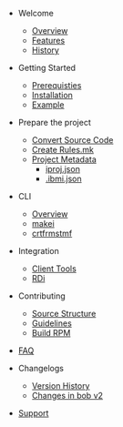 - Welcome

  - [Overview](welcome/overview.md)
  - [Features](welcome/features.md) 
  - [History](welcome/history.md) 

- Getting Started

  - [Prerequisties](getting-started/prerequisites.md)
  - [Installation](getting-started/installation)
  - [Example](getting-started/example.md) 

- Prepare the project

  - [Convert Source Code](prepare-the-project/convert-source-code.md)
  - [Create Rules.mk](prepare-the-project/Create-Rules.mk.md)
  - [Project Metadata](prepare-the-project/Project-Metadata)
    - [iproj.json](prepare-the-project/iproj-json)
    - [.ibmi.json](prepare-the-project/ibmi-json)

- CLI

  - [Overview](cli/overview)
  - [makei](cli/makei)
  - [crtfrmstmf](cli/crtfrmstmf)

- Integration

  -  [Client Tools](integration/client-tools.md) 
  - [RDi](integration/rdi.md)

- Contributing

  - [Source Structure](contributing/source-structure.md)
  - [Guidelines](contributing/guidelines)
  - [Build RPM](contributing/build-rpm)

- [FAQ](faq.md) 

- Changelogs

  - [Version History](changelogs.md)
  - [Changes in bob v2](changes-v2.md) 

- [Support](Support.md)

  